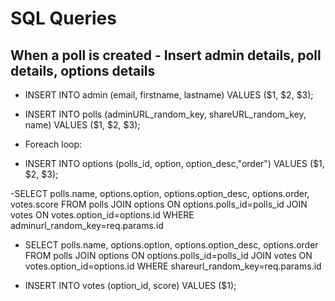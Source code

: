# SQL Queries


## When a poll is created - Insert admin details, poll details, options details
<!-- Inserts admin email, firstname, lastname -->
- INSERT INTO admin (email, firstname, lastname) VALUES ($1, $2, $3);

<!-- Inserts adminURL, shareURL, and poll name into polls  -->
- INSERT INTO polls (adminURL_random_key, shareURL_random_key, name) VALUES ($1, $2, $3);

* Foreach loop:
<!-- Inserts options -->
<!-- Must use double quotes when referencing order in SQL becuase it tries to order -->
- INSERT INTO options (polls_id, option, option_desc,"order") VALUES ($1, $2, $3);


<!-- Shows admin page with poll, name, options, score -->
<!-- Will need to test with req.params -->
  -SELECT polls.name, options.option, options.option_desc, options.order, votes.score
    FROM polls
    JOIN options
    ON options.polls_id=polls_id
    JOIN votes
    ON votes.option_id=options.id
  WHERE adminurl_random_key=req.params.id


<!-- Shows voter Poll and options -->
  - SELECT polls.name, options.option, options.option_desc, options.order
      FROM polls
      JOIN options
      ON options.polls_id=polls_id
      JOIN votes
      ON votes.option_id=options.id
    WHERE shareurl_random_key=req.params.id

<!-- Inserts votes -->
- INSERT INTO votes (option_id, score) VALUES ($1);
